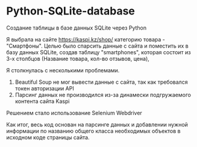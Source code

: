 # Python-SQLite-database
Создание таблицы в базе данных SQLite через Python

Я выбрала на сайте https://kaspi.kz/shop/ категорию товара - "Смартфоны". Целью было спарсить данные с сайта и поместить их в базу данных SQLite, 
создав таблицу "smartphones", которая состоит из 3-х столбцов (Название товара, кол-во отзывов, цена),

Я столкнулась с несколькими проблемами. 
1) Beautiful Soup не мог вывести данные с сайта, так как требовался токен авторизации API
2) Парсинг данных не производился из-за динамески подгружаемого контента сайта Kaspi

Решением стало использование Selenium Webdriver

Как итог, весь код основан на парсинге данных и добавлении нужной информации по названию общего класса необходимых объектов в исходном коде страницы сайта.
